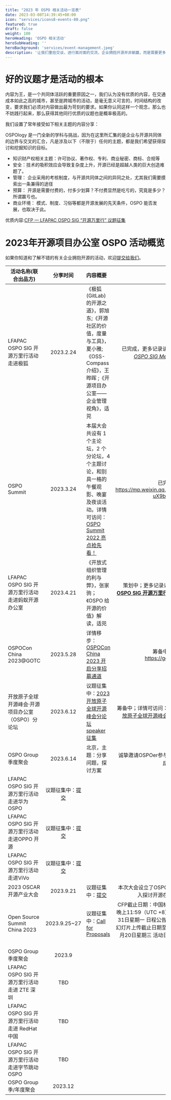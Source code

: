 ```yaml
---
title: "2023 年 OSPO 相关活动一览表"
date: 2023-03-08T14:39:45+08:00
icon: "services/icons8-events-80.png"
featured: true
draft: false
weight: 100
heroHeading: 'OSPO 相关活动'
heroSubHeading: ''
heroBackground: 'services/event-management.jpeg'
description: '让我们重拾交谈，进行面对面的交流，企业拥抱开源并非躺赢，而是需要更多的知识、沟通和决策、行动方才有可能以极微小的概率成功。'
---
```


# 好的议题才是活动的根本

内容为王，是一个共同体活跃的重要原因之一，我们认为没有优质的内容，在交通成本如此之高的城市，甚至是跨城市的活动，是毫无意义可言的，时间结构的改变，要求我们必须对内容做出最为苛刻的要求。如果你认同这样一个观念，那么也不妨践行起来，那么获得其他同行优质的议题也是概率极高的。

我们设置了常年接受如下相关主题的内容分享：

OSPOlogy 是一门全新的学科与挑战，因为在这里所汇集的是企业与开源共同体的边界与交叉的汇合，凡是涉及以下（不限于）任何的主题，都是我们希望获得探讨和挖掘知识的目标。
* 知识财产权相关主题：许可协议、著作权、专利、商业秘密、商标、合规等
* 安全：技术的吸积效应会导致复杂度上升，开源已经是超越人类的巨大创造难题了。
* 管理： 企业采用的考核制度，与开源共同体之间的异同之处，尤其我们需要摸索出一条兼得的途径
* 预算： 开源是需要付费的，付多少划算？不付费显然是吃亏的，究竟是多少？所谓赢亏也。
* 商业环境： 模式、制度、习俗等都是开源发展的先天条件，OSPO 能否发展，也取决于此。

优质内容:[CFP — LFAPAC OSPO SIG  “开源万里行” 议题征集](https://docs.qq.com/form/page/DUEdqYllSa0VaV1dj)

# 2023年开源项目办公室 OSPO 活动概览

如果你知道和了解不错的有关企业拥抱开源的活动，欢迎[提交给我们](https://github.com/ospocommunity/website/issues/new/choose)。

|活动名称(联合出品方)	|分享时间	|内容概要|完成状态及回顾
|--------------|:-------------:|:------------|------------:|
|LFAPAC OSPO SIG 开源万里行活动走进极狐|2023.2.24 |《极狐(GitLab)的开源之道》，郭旭东;《开源社区的价值，度量与工具》，夏小雅;《OSS-Compass 介绍》，王晔晖 ;《开源项目办公室——企业管理视角》，适兕 |已完成，更多记录请阅读：*[LF APAC OSPO SIG Meetup 2-24 上海](https://docs.qq.com/doc/DUGZmblpDa3RQQnVK)*
|OSPO Summit  | 2023.3.24|本届大会共设有 1 个主论坛，2 个分论坛，4 个主题讨论，和别具一格的午餐观影、晚宴及夜谈活动。详情可访问：[OSPO Summit 2022 亮点抢先看！](https://mp.weixin.qq.com/s?__biz=MzA4MDcyOTc2Nw==&mid=2247486489&idx=1&sn=73ed36505e71c4cff7dd59a9b7a9b61f&chksm=9f9e8fd1a8e906c7898bd548eccc23ecb98f461e589cff029c370228061df00d50141626f46e&scene=132#wechat_redirect) | 已完成；完整回顾：https://mp.weixin.qq.com/s/P1MZ5-uX9bGOf1CFv3CiKw
|LFAPAC OSPO SIG 开源万里行活动走进蚂蚁开源办公室 |2023.4.21 |《开放式组织管理的利与弊》，张家驹；《OSPO 给开源的价值》解读，适兕 | 策划中；更多记录请阅读：**[LFAPAC OSPO SIG 开源万里行之走进蚂蚁开源办公室](https://docs.qq.com/doc/DUHhhc3N6VVJEdEJp)**
|OSPOCon China 2023@GOTC | 2023.5.28| 详情移步： [OSPOCon China 2023 开启分享招募通道](https://opensourceway.community/posts/open-source-program-office/ospocon-china-2023-cfp/)| 筹备中；详情可访问：https://gotc.oschina.net/
|开放原子全球开源峰会·开源项目办公室（OSPO）分论坛|2023.6.12|议题征集中：[2023开放原子全球开源峰会分论坛speaker征集](https://docs.qq.com/form/page/DRFFOck14ZmRMcHN6)|筹备中；详情可访问：[赋能开发者，开放原子全球开源峰会期待你的声音！](https://mp.weixin.qq.com/s/A6iDWPmtlPc-txEQoyusHw)
|OSPO Group 季度聚会|2023.6.14|北京，主题：分享问题，探讨方案|诚挚邀请OSPOer参与：[OSPO Group 成员首次会议安排](https://docs.qq.com/doc/DUHZxcURQRGtnT3Ri)
|LFAPAC OSPO SIG 开源万里行活动走进华为 OSPO |议题征集中：[提交](https://docs.qq.com/form/page/DUEdqYllSa0VaV1dj) | | 规划中；
|LFAPAC OSPO SIG 开源万里行活动走进OPPO 开源|议题征集中：[提交](https://docs.qq.com/form/page/DUEdqYllSa0VaV1dj)||规划中；
|LFAPAC OSPO SIG 开源万里行活动走进ViVo|议题征集中：[提交](https://docs.qq.com/form/page/DUEdqYllSa0VaV1dj)||规划中；
| 2023 OSCAR 开源产业大会  | 2023.9.21|议题征集中：[提交](https://www.bagevent.com/event/speechApply/8490348) | 本次大会设立了OSPO分论坛，旨在深入探讨开源在企业中的应用。
| Open Source Summit China 2023 |2023.9.25~27|议题征集中：[Call for Proposals](https://www.lfasiallc.com/kubecon-cloudnativecon-open-source-summit-china/program/call-for-proposals/)|CFP截止日期：中国标准时间6月18日晚上11:59（UTC +8）CFP通知：7月31日星期一 日程公告：8月2日星期三 幻灯片上传截止日期至 Sched.com：9月20日星期三 活动日期：9月25日至27日
|OSPO Group 季度聚会|2023.9||规划中；
|LFAPAC OSPO SIG 开源万里行活动走进 ZTE 深圳 |TBD | | 规划中；
|LFAPAC OSPO SIG 开源万里行活动走进 RedHat 中国 |TBD||规划中；
|LFAPAC OSPO SIG 开源万里行活动走进字节跳动 OSPO | TBD| | 规划中；
|OSPO Group 季/年度聚会|2023.12||规划中；